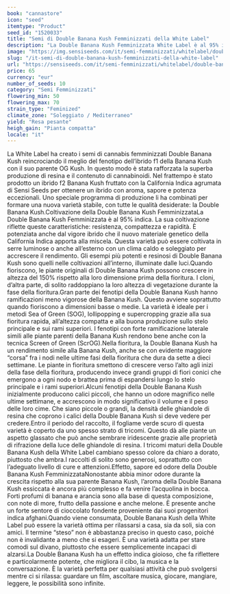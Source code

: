 ```yaml
---
book: "cannastore"
icon: "seed"
itemtype: "Product"
seed_id: "1520033"
title: "Semi di Double Banana Kush Femminizzati della White Label"
description: "La Double Banana Kush Femminizzata White Label è al 95% indica. È una varietà dal profumo fruttato, coperta di resina e offre un effetto rilassante e intenso."
image: "https://img.sensiseeds.com/it/semi-femminizzati/whitelabel/double-banana-kush-image.png"
slug: "/it-semi-di-double-banana-kush-femminizzati-della-white-label"
url: "https://sensiseeds.com/it/semi-femminizzati/whitelabel/double-banana-kush?a_aid=cannastore"
price: 65
currency: "eur"
number_of_seeds: 10
category: "Semi Femminizzati"
flowering_min: 50
flowering_max: 70
strain_type: "Feminized"
climate_zone: "Soleggiato / Mediterraneo"
yield: "Resa pesante"
heigh_gain: "Pianta compatta"
locale: "it"
---
```

La White Label ha creato i semi di cannabis femminizzati Double Banana Kush reincrociando il meglio del fenotipo dell’ibrido f1 della Banana Kush con il suo parente OG Kush. In questo modo è stata rafforzata la superba produzione di resina e il contenuto di cannabinoidi. Nel frattempo è stato prodotto un ibrido f2 Banana Kush fruttato con la California Indica agrumata di Sensi Seeds per ottenere un ibrido con aroma, sapore e potenza eccezionali. Uno speciale programma di produzione li ha combinati per formare una nuova varietà stabile, con tutte le qualità desiderate: la Double Banana Kush.Coltivazione della Double Banana Kush FemminizzataLa Double Banana Kush Femminizzata è al 95% indica. La sua coltivazione riflette queste caratteristiche: resistenza, compattezza e rapidità. È potenziata anche dal vigore ibrido che il nuovo materiale genetico della California Indica apporta alla miscela. Questa varietà può essere coltivata in serre luminose o anche all’esterno con un clima caldo e soleggiato per accrescere il rendimento. Gli esempi più potenti e resinosi di Double Banana Kush sono quelli nelle coltivazioni all’interno, illuminate dalle luci.Quando fioriscono, le piante originali di Double Banana Kush possono crescere in altezza del 150% rispetto alla loro dimensione prima della fioritura. I cloni, d’altra parte, di solito raddoppiano la loro altezza di vegetazione durante la fase della fioritura.Gran parte dei fenotipi della Double Banana Kush hanno ramificazioni meno vigorose della Banana Kush. Questo avviene soprattutto quando fioriscono a dimensioni basse o medie. La varietà è ideale per i metodi Sea of Green (SOG), lollipopping e supercropping grazie alla sua fioritura rapida, all’altezza compatta e alla buona produzione sullo stelo principale e sui rami superiori. I fenotipi con forte ramificazione laterale simili alle piante parenti della Banana Kush rendono bene anche con la tecnica Screen of Green (ScrOG).Nella fioritura, la Double Banana Kush ha un rendimento simile alla Banana Kush, anche se con evidente maggiore “corsa” fra i nodi nelle ultime fasi della fioritura che dura da sette a dieci settimane. Le piante in fioritura smettono di crescere verso l’alto agli inizi della fase della fioritura, producendo invece grandi gruppi di fiori conici che emergono a ogni nodo e brattea prima di espandersi lungo lo stelo principale e i rami superiori.Alcuni fenotipi della Double Banana Kush inizialmente producono calici piccoli, che hanno un odore magnifico nelle ultime settimane, e accrescono in modo significativo il volume e il peso delle loro cime. Che siano piccole o grandi, la densità delle ghiandole di resina che coprono i calici della Double Banana Kush si deve vedere per credere.Entro il periodo del raccolto, il fogliame verde scuro di questa varietà è coperto da uno spesso strato di tricomi. Questo dà alle piante un aspetto glassato che può anche sembrare iridescente grazie alle proprietà di rifrazione della luce delle ghiandole di resina. I tricomi maturi della Double Banana Kush della White Label cambiano spesso colore da chiaro a dorato, piuttosto che ambra.I raccolti di solito sono generosi, soprattutto con l’adeguato livello di cure e attenzioni.Effetto, sapore ed odore della Double Banana Kush FemminizzataNonostante abbia minor odore durante la crescita rispetto alla sua parente Banana Kush, l’aroma della Double Banana Kush essiccata è ancora più complesso e fa venire l’acquolina in bocca. Forti profumi di banana e arancia sono alla base di questa composizione, con note di more, frutto della passione e anche melone. È presente anche un forte sentore di cioccolato fondente proveniente dai suoi progenitori indica afghani.Quando viene consumata, Double Banana Kush della White Label può essere la varietà ottima per rilassarsi a casa, sia da soli, sia con amici. Il termine “steso” non è abbastanza preciso in questo caso, poiché non è invalidante a meno che si esageri. È una varietà adatta per stare comodi sul divano, piuttosto che essere semplicemente incapaci di alzarsi.La Double Banana Kush ha un effetto indica gioioso, che fa riflettere e particolarmente potente, che migliora il cibo, la musica e la conversazione. È la varietà perfetta per qualsiasi attività che può svolgersi mentre ci si rilassa: guardare un film, ascoltare musica, giocare, mangiare, leggere, le possibilità sono infinite.
